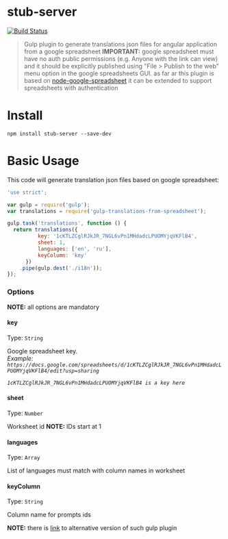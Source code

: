 # stub-server

[![Build Status](https://travis-ci.org/mikhail-angelov/stub-server.svg?branch=master)](https://travis-ci.org/mikhail-angelov/stub-server)

> Gulp plugin to generate translations json files for angular application from a google spreadsheet
> **IMPORTANT:** google spreadsheet must have no auth public permissions (e.g.  Anyone with the link can view)
> and it should be explicitly published using "File > Publish to the web" menu option in the google spreadsheets GUI.
> as far ar this plugin is based on [node-google-spreadsheet](https://github.com/theoephraim/node-google-spreadsheet)
> it can be extended to support spreadsheets with authentication

# Install

```
npm install stub-server --save-dev
```

# Basic Usage

This code will generate translation json files based on google spreadsheet:

```javascript
'use strict';

var gulp = require('gulp');
var translations = require('gulp-translations-from-spreadsheet');

gulp.task('translations', function () {
  return translations({
          key: '1cKTLZCglRJkJR_7NGL6vPn1MHdadcLPUOMYjqVKFlB4',
          sheet: 1,
          languages: ['en', 'ru'],
          keyColumn: 'key'
      })
    .pipe(gulp.dest('./i18n'));
});
```

### Options
**NOTE:** all options are mandatory

#### key
Type: `String`

Google spreadsheet key.  
*Example: `https://docs.google.com/spreadsheets/d/1cKTLZCglRJkJR_7NGL6vPn1MHdadcLPUOMYjqVKFlB4/edit?usp=sharing`*

*`1cKTLZCglRJkJR_7NGL6vPn1MHdadcLPUOMYjqVKFlB4 is a key here`*

#### sheet
Type: `Number`

Worksheet id
**NOTE:** IDs start at 1

#### languages
Type: `Array`

List of languages must match with column names in worksheet

#### keyColumn
Type: `String`

Column name for prompts ids



**NOTE:** there is [link](https://github.com/marcbuils/gulp-i18n-gspreadsheet) to alternative version of such gulp plugin 